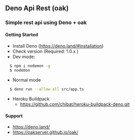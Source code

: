 ## Deno Api Rest (oak)
### Simple rest api using Deno + oak

#### Getting Started

- Install Deno (https://deno.land/#installation)
- Check version (Required: 1.0.x )
- Dev mode: 
```sh
  $ npm i nodemon -g
  $ nodemon
```
- Normal mode
```sh
  $ deno run --allow-all src/app.ts
```

- Heroku Buildpack
  - https://github.com/chibat/heroku-buildpack-deno.git


#### Support
- https://deno.land/
- https://oakserver.github.io/oak/